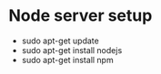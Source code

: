 # Node server setup

* sudo apt-get update
* sudo apt-get install nodejs
* sudo apt-get install npm

